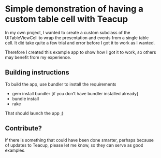 Simple demonstration of having a custom table cell with Teacup
==============================================================

In my own project, I wanted to create a custom subclass of the
UITableViewCell to wrap the presentation and events from a
single table cell. It did take quite a few trial and error
before I got it to work as I wanted.

Therefore I created this example app to show how I got it to work,
so others may benefit from my experience.

Building instructions
---------------------

To build the app, use bundler to install the requirements

 * gem install bundler [if you don't have bundler installed already]
 * bundle install
 * rake

That should launch the app ;)

Contribute?
-----------

If there is something that could have been done smarter, perhaps
because of updates to Teacup, please let me know, so they can
serve as good examples.
